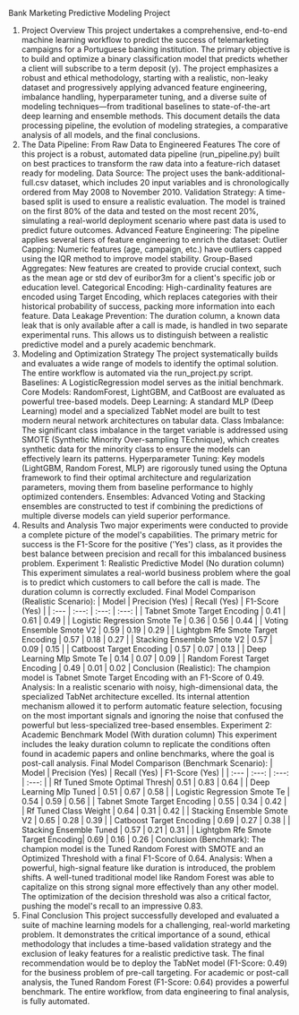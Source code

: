 Bank Marketing Predictive Modeling Project
1. Project Overview
This project undertakes a comprehensive, end-to-end machine learning workflow to predict the success of telemarketing campaigns for a Portuguese banking institution. The primary objective is to build and optimize a binary classification model that predicts whether a client will subscribe to a term deposit (y).
The project emphasizes a robust and ethical methodology, starting with a realistic, non-leaky dataset and progressively applying advanced feature engineering, imbalance handling, hyperparameter tuning, and a diverse suite of modeling techniques—from traditional baselines to state-of-the-art deep learning and ensemble methods.
This document details the data processing pipeline, the evolution of modeling strategies, a comparative analysis of all models, and the final conclusions.
2. The Data Pipeline: From Raw Data to Engineered Features
The core of this project is a robust, automated data pipeline (run_pipeline.py) built on best practices to transform the raw data into a feature-rich dataset ready for modeling.
Data Source: The project uses the bank-additional-full.csv dataset, which includes 20 input variables and is chronologically ordered from May 2008 to November 2010.
Validation Strategy: A time-based split is used to ensure a realistic evaluation. The model is trained on the first 80% of the data and tested on the most recent 20%, simulating a real-world deployment scenario where past data is used to predict future outcomes.
Advanced Feature Engineering: The pipeline applies several tiers of feature engineering to enrich the dataset:
Outlier Capping: Numeric features (age, campaign, etc.) have outliers capped using the IQR method to improve model stability.
Group-Based Aggregates: New features are created to provide crucial context, such as the mean age or std dev of euribor3m for a client's specific job or education level.
Categorical Encoding: High-cardinality features are encoded using Target Encoding, which replaces categories with their historical probability of success, packing more information into each feature.
Data Leakage Prevention: The duration column, a known data leak that is only available after a call is made, is handled in two separate experimental runs. This allows us to distinguish between a realistic predictive model and a purely academic benchmark.
3. Modeling and Optimization Strategy
The project systematically builds and evaluates a wide range of models to identify the optimal solution. The entire workflow is automated via the run_project.py script.
Baselines: A LogisticRegression model serves as the initial benchmark.
Core Models: RandomForest, LightGBM, and CatBoost are evaluated as powerful tree-based models.
Deep Learning: A standard MLP (Deep Learning) model and a specialized TabNet model are built to test modern neural network architectures on tabular data.
Class Imbalance: The significant class imbalance in the target variable is addressed using SMOTE (Synthetic Minority Over-sampling TEchnique), which creates synthetic data for the minority class to ensure the models can effectively learn its patterns.
Hyperparameter Tuning: Key models (LightGBM, Random Forest, MLP) are rigorously tuned using the Optuna framework to find their optimal architecture and regularization parameters, moving them from baseline performance to highly optimized contenders.
Ensembles: Advanced Voting and Stacking ensembles are constructed to test if combining the predictions of multiple diverse models can yield superior performance.
4. Results and Analysis
Two major experiments were conducted to provide a complete picture of the model's capabilities. The primary metric for success is the F1-Score for the positive ('Yes') class, as it provides the best balance between precision and recall for this imbalanced business problem.
Experiment 1: Realistic Predictive Model (No duration column)
This experiment simulates a real-world business problem where the goal is to predict which customers to call before the call is made. The duration column is correctly excluded.
Final Model Comparison (Realistic Scenario):
| Model | Precision (Yes) | Recall (Yes) | F1-Score (Yes) |
| :--- | :---: | :---: | :---: |
| Tabnet Smote Target Encoding | 0.41 | 0.61 | 0.49 |
| Logistic Regression Smote Te | 0.36 | 0.56 | 0.44 |
| Voting Ensemble Smote V2 | 0.59 | 0.19 | 0.29 |
| Lightgbm Rfe Smote Target Encoding | 0.57 | 0.18 | 0.27 |
| Stacking Ensemble Smote V2 | 0.57 | 0.09 | 0.15 |
| Catboost Target Encoding | 0.57 | 0.07 | 0.13 |
| Deep Learning Mlp Smote Te | 0.14 | 0.07 | 0.09 |
| Random Forest Target Encoding | 0.49 | 0.01 | 0.02 |
Conclusion (Realistic): The champion model is Tabnet Smote Target Encoding with an F1-Score of 0.49.
Analysis: In a realistic scenario with noisy, high-dimensional data, the specialized TabNet architecture excelled. Its internal attention mechanism allowed it to perform automatic feature selection, focusing on the most important signals and ignoring the noise that confused the powerful but less-specialized tree-based ensembles.
Experiment 2: Academic Benchmark Model (With duration column)
This experiment includes the leaky duration column to replicate the conditions often found in academic papers and online benchmarks, where the goal is post-call analysis.
Final Model Comparison (Benchmark Scenario):
| Model | Precision (Yes) | Recall (Yes) | F1-Score (Yes) |
| :--- | :---: | :---: | :---: |
| Rf Tuned Smote Optimal Thresh| 0.51 | 0.83 | 0.64 |
| Deep Learning Mlp Tuned | 0.51 | 0.67 | 0.58 |
| Logistic Regression Smote Te | 0.54 | 0.59 | 0.56 |
| Tabnet Smote Target Encoding | 0.55 | 0.34 | 0.42 |
| Rf Tuned Class Weight | 0.64 | 0.31 | 0.42 |
| Stacking Ensemble Smote V2 | 0.65 | 0.28 | 0.39 |
| Catboost Target Encoding | 0.69 | 0.27 | 0.38 |
| Stacking Ensemble Tuned | 0.57 | 0.21 | 0.31 |
| Lightgbm Rfe Smote Target Encoding| 0.69 | 0.16 | 0.26 |
Conclusion (Benchmark): The champion model is the Tuned Random Forest with SMOTE and an Optimized Threshold with a final F1-Score of 0.64.
Analysis: When a powerful, high-signal feature like duration is introduced, the problem shifts. A well-tuned traditional model like Random Forest was able to capitalize on this strong signal more effectively than any other model. The optimization of the decision threshold was also a critical factor, pushing the model's recall to an impressive 0.83.
5. Final Conclusion
This project successfully developed and evaluated a suite of machine learning models for a challenging, real-world marketing problem. It demonstrates the critical importance of a sound, ethical methodology that includes a time-based validation strategy and the exclusion of leaky features for a realistic predictive task.
The final recommendation would be to deploy the TabNet model (F1-Score: 0.49) for the business problem of pre-call targeting. For academic or post-call analysis, the Tuned Random Forest (F1-Score: 0.64) provides a powerful benchmark. The entire workflow, from data engineering to final analysis, is fully automated.